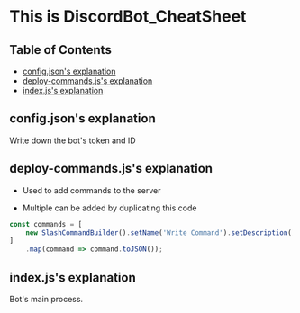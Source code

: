 # This is DiscordBot_CheatSheet

## Table of Contents
- [config.json's explanation](#configjsons-explanation)
- [deploy-commands.js's explanation](#deploy-commandsjss-explanation)
- [index.js's explanation](#indexjss-explanation)

## config.json's explanation
Write down the bot's token and ID


## deploy-commands.js's explanation
- Used to add commands to the server

- Multiple can be added by duplicating this code
```JavaScript:sample.js
const commands = [
    new SlashCommandBuilder().setName('Write Command').setDescription('Command explanation'),
]
    .map(command => command.toJSON());
```
## index.js's explanation
Bot's main process.
